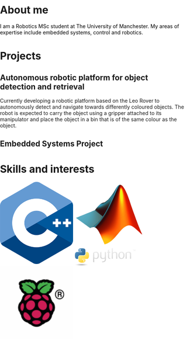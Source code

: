 <html>
<head>
<meta name="viewport" content="width=device-width, initial-scale=1">
  <style>
    img{
      float: left; width:200px; height:auto; object-fit: cover;
    }
    body, html{
      background-color: white;
      margin: 0; padding: 0;
    }
  </style>
</head>
  
<body>
  <h1>About me</h1>
  <p style="color:black;">I am a Robotics MSc student at The University of Manchester. My areas of expertise include embedded systems, control and robotics.</p>

  <div class="myDiv">
    <h1>Projects</h1>
    <!-- <p style="font-size:120%;"><b>Autonomous robotic platform for object detection and retrieval</b></p> -->
    <h2><b>Autonomous robotic platform for object detection and retrieval</b></h2>
    <p>Currently developing a robotic platform based on the Leo Rover to autonomously detect and navigate towards differently coloured objects. The robot is expected to carry the object using a gripper attached to its manipulator and place the object in a bin that is of the same colour as the object.</p>
    <h2>Embedded Systems Project</h2>
    
  </div>
  
<h1>Skills and interests</h1>
<img src="cpp_logo.png">
<img src="matlab_logo.png">
<img src="python-logo.png">
<img src="Raspberry-Pi-Symbol.png">



</body>

</html>
